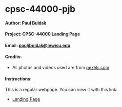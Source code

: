 # cpsc-44000-pjb

#### Author: Paul Buldak
#### Project: CPSC-44000 Landing Page
#### Email: pauljbuldak@lewisu.edu
#### Credits:
* All photos and videos used are from [pexels.com](pexels.com)
#### Instructions: 
This is a regular webpage. You can view it with this link:
* [Landing Page](https://cpsc-44000-pjb.azurewebsites.net)